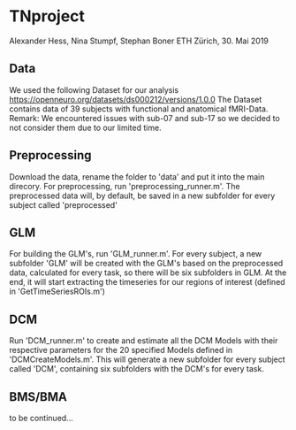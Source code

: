 # TNproject
Alexander Hess, Nina Stumpf, Stephan Boner
ETH Zürich, 30. Mai 2019

## Data
We used the following Dataset for our analysis
https://openneuro.org/datasets/ds000212/versions/1.0.0
The Dataset contains data of 39 subjects with functional and anatomical fMRI-Data.
Remark: We encountered issues with sub-07 and sub-17 so we decided to not consider them due to our limited time.

## Preprocessing
Download the data, rename the folder to 'data' and put it into the main direcory.
For preprocessing, run 'preprocessing_runner.m'. The preprocessed data will, by default, be saved in a new subfolder for every subject called 'preprocessed'

## GLM 
For building the GLM's, run 'GLM_runner.m'. For every subject, a new subfolder 'GLM' will be created with the GLM's based on the preprocessed data, calculated for every task, so there will be six subfolders in GLM. At the end, it will start extracting the timeseries for our regions of interest (defined in 'GetTimeSeriesROIs.m')

## DCM
Run 'DCM_runner.m' to create and estimate all the DCM Models with their respective parameters for the 20 specified Models defined in 'DCMCreateModels.m'. This will generate a new subfolder for every subject called 'DCM', containing six subfolders with the DCM's for every task.

## BMS/BMA
to be continued...
